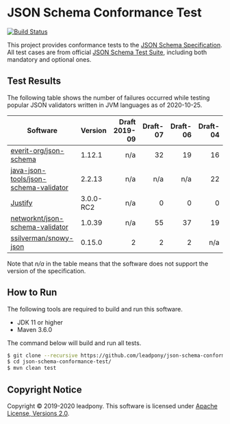 # JSON Schema Conformance Test

[![Build Status](https://travis-ci.org/leadpony/json-schema-conformance-test.svg?branch=master)](https://travis-ci.org/leadpony/json-schema-conformance-test)

This project provides conformance tests to the [JSON Schema Specification]. All test cases are from official [JSON Schema Test Suite], including both mandatory and optional ones.

## Test Results

The following table shows the number of failures occurred while testing popular JSON validators written in JVM languages as of 2020-10-25.

| Software | Version | Draft 2019-09 | Draft-07 | Draft-06 | Draft-04 |
| --- | --- | ---: | ---: | ---: | ---: |
| [everit-org/json-schema] | 1.12.1 | n/a | 32 | 19 | 16 |
| [java-json-tools/json-schema-validator] | 2.2.13 | n/a | n/a | n/a | 22 |
| [Justify] | 3.0.0-RC2 | n/a | 0 | 0 | 0 |
| [networknt/json-schema-validator] | 1.0.39 | n/a | 55 | 37 | 19 |
| [ssilverman/snowy-json] | 0.15.0 | 2 | 2 | 2 | n/a |

Note that _n/a_ in the table means that the software does not support the version of the specification.

## How to Run

The following tools are required to build and run this software.
* JDK 11 or higher
* Maven 3.6.0

The command below will build and run all tests.
```bash
$ git clone --recursive https://github.com/leadpony/json-schema-conformance-test.git
$ cd json-schema-conformance-test/
$ mvn clean test
```

## Copyright Notice
Copyright &copy; 2019-2020 leadpony. This software is licensed under [Apache License, Versions 2.0][Apache 2.0 License].

[Apache 2.0 License]: https://www.apache.org/licenses/LICENSE-2.0
[JSON Schema Specification]: https://json-schema.org/
[JSON Schema Test Suite]: https://github.com/json-schema-org/JSON-Schema-Test-Suite

[everit-org/json-schema]: https://github.com/everit-org/json-schema
[java-json-tools/json-schema-validator]: https://github.com/java-json-tools/json-schema-validator
[Justify]: https://github.com/leadpony/justify
[networknt/json-schema-validator]: https://github.com/networknt/json-schema-validator
[ssilverman/snowy-json]: https://github.com/ssilverman/snowy-json
